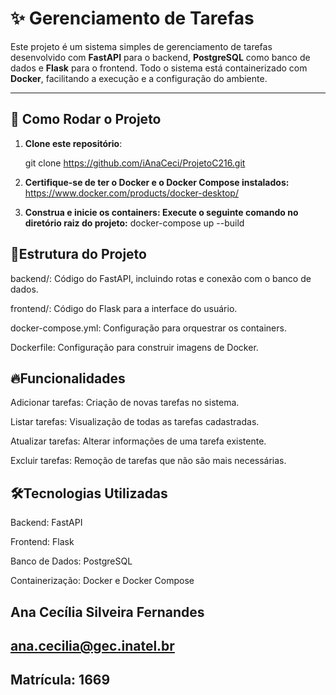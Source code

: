 # ✨ Gerenciamento de Tarefas


Este projeto é um sistema simples de gerenciamento de tarefas desenvolvido com **FastAPI** para o backend, **PostgreSQL** como banco de dados e **Flask** para o frontend. Todo o sistema está containerizado com **Docker**, facilitando a execução e a configuração do ambiente.

---

## 🚀 Como Rodar o Projeto

1. **Clone este repositório**:
   
   git clone <https://github.com/iAnaCeci/ProjetoC216.git>

 2. **Certifique-se de ter o Docker e o Docker Compose instalados:**
  https://www.docker.com/products/docker-desktop/
3. **Construa e inicie os containers: Execute o seguinte comando no diretório raiz do projeto:**
     docker-compose up --build


## 📝Estrutura do Projeto
backend/: Código do FastAPI, incluindo rotas e conexão com o banco de dados.

frontend/: Código do Flask para a interface do usuário.

docker-compose.yml: Configuração para orquestrar os containers.

Dockerfile: Configuração para construir imagens de Docker.

## 🔥Funcionalidades
Adicionar tarefas: Criação de novas tarefas no sistema.

Listar tarefas: Visualização de todas as tarefas cadastradas.

Atualizar tarefas: Alterar informações de uma tarefa existente.

Excluir tarefas: Remoção de tarefas que não são mais necessárias.


## 🛠️Tecnologias Utilizadas
Backend: FastAPI

Frontend: Flask

Banco de Dados: PostgreSQL

Containerização: Docker e Docker Compose



## Ana Cecília Silveira Fernandes
## ana.cecilia@gec.inatel.br
## Matrícula: 1669
